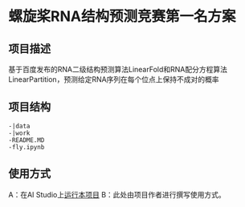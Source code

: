 # 螺旋桨RNA结构预测竞赛第一名方案

## 项目描述
基于百度发布的RNA二级结构预测算法LinearFold和RNA配分方程算法LinearPartition，预测给定RNA序列在每个位点上保持不成对的概率

## 项目结构
```
-|data
-|work
-README.MD
-fly.ipynb
```
## 使用方式
A：在AI Studio上[运行本项目](https://aistudio.baidu.com/aistudio/usercenter)
B：此处由项目作者进行撰写使用方式。
